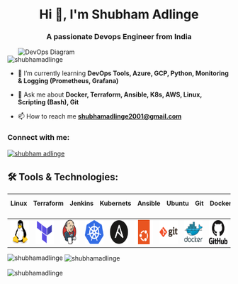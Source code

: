 <h1 align="center">Hi 👋, I'm Shubham Adlinge</h1>
<h3 align="center">A passionate Devops Engineer from India</h3>

<img align="right" src="https://www.shutterstock.com/shutterstock/videos/3575693171/thumb/12.jpg?ip=x480" alt="DevOps Diagram" width="480">


<p align="left"> <img src="https://komarev.com/ghpvc/?username=shubhamadlinge&label=Profile%20views&color=0e75b6&style=flat" alt="shubhamadlinge" /> </p>

- 🌱 I’m currently learning **DevOps Tools, Azure, GCP, Python, Monitoring & Logging (Prometheus, Grafana)**

- 💬 Ask me about **Docker, Terraform, Ansible, K8s, AWS, Linux, Scripting (Bash), Git**

- 📫 How to reach me **shubhamadlinge2001@gmail.com**

<h3 align="left">Connect with me:</h3>
<p align="left">
<a href="https://linkedin.com/in/shubham adlinge" target="blank"><img align="center" src="https://raw.githubusercontent.com/rahuldkjain/github-profile-readme-generator/master/src/images/icons/Social/linked-in-alt.svg" alt="shubham adlinge" height="30" width="40" /></a>
</p>

## 🛠️ Tools & Technologies:
| Linux | Terraform | Jenkins | Kubernets | Ansible | Ubuntu | Git | Docker | Git Hub | VS Code | AWS |
|----------|----------|----------|----------|------|------|------|-------|------|------|-------|
<table>
  <tr>
    <td><a href="https://www.linux.org/" target="_blank"><img src="https://github.com/devicons/devicon/blob/master/icons/linux/linux-original.svg" title="Linux" alt="Linux" width="55" height="55"/></a></td>
    <td><a href="https://developer.hashicorp.com/terraform" target="_blank"><img src="https://github.com/devicons/devicon/blob/master/icons/terraform/terraform-original.svg" title="Terraform" alt="Terraform" width="55" height="55"/></a></td>
    <td><a href="https://www.jenkins.io/" target="_blank"><img src="https://github.com/devicons/devicon/blob/master/icons/jenkins/jenkins-original.svg" title="Jenkins" alt="Jenkins" width="55" height="55"/></a></td>
    <td><a href="https://kubernetes.io/" target="_blank"><img src="https://raw.githubusercontent.com/devicons/devicon/master/icons/kubernetes/kubernetes-original.svg" title="Kubernetes" alt="Kubernetes" width="55" height="55"/></a></td>
    <td><a href="https://www.ansible.com/" target="_blank"><img src="https://github.com/devicons/devicon/blob/master/icons/ansible/ansible-original.svg" title="Ansible" alt="Ansible" width="55" height="55"/></a></td>
    <td><a href="https://ubuntu.com/" target="_blank"><img src="https://github.com/devicons/devicon/blob/master/icons/ubuntu/ubuntu-original.svg" title="Ubuntu" alt="Ubuntu" width="55" height="55"/></a></td>
    <td><a href="https://git-scm.com/" target="_blank"><img src="https://github.com/devicons/devicon/blob/master/icons/git/git-original-wordmark.svg" title="Git" alt="Git" width="55" height="55"/></a></td>
    <td><a href="https://www.docker.com/" target="_blank"><img src="https://github.com/devicons/devicon/blob/master/icons/docker/docker-original-wordmark.svg" title="Docker" alt="Docker" width="55" height="55"/></a></td>
    <td><a href="https://github.com/" target="_blank"><img src="https://github.com/devicons/devicon/blob/master/icons/github/github-original-wordmark.svg" title="Github" alt="Github" width="55" height="55"/></a></td>
  </tr>
</table>


<p><img align="left" src="https://github-readme-stats.vercel.app/api/top-langs?username=shubhamadlinge&show_icons=true&locale=en&layout=compact" alt="shubhamadlinge" /></p>

<p>&nbsp;<img align="center" src="https://github-readme-stats.vercel.app/api?username=shubhamadlinge&show_icons=true&locale=en" alt="shubhamadlinge" /></p>

<p><img align="center" src="https://github-readme-streak-stats.herokuapp.com/?user=shubhamadlinge&" alt="shubhamadlinge" /></p>
